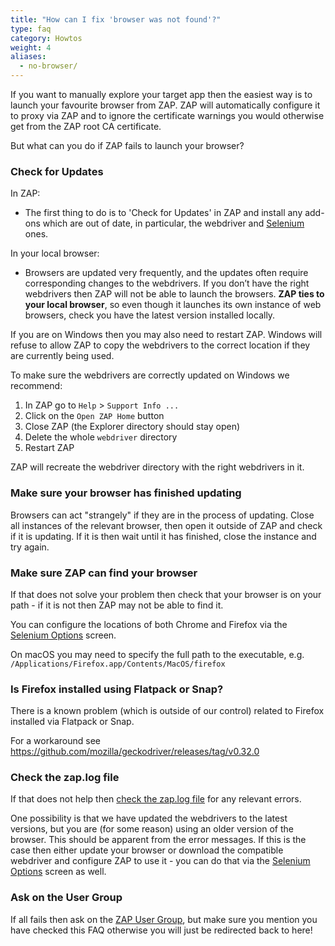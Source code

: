 ```yaml
---
title: "How can I fix 'browser was not found'?"
type: faq
category: Howtos
weight: 4
aliases:
  - no-browser/
---
```


If you want to manually explore your target app then the easiest way is to launch your favourite browser
from ZAP. ZAP will automatically configure it to proxy via ZAP and to ignore the certificate warnings
you would otherwise get from the ZAP root CA certificate.

But what can you do if ZAP fails to launch your browser?

### Check for Updates

In ZAP:
- The first thing to do is to 'Check for Updates' in ZAP and install any add-ons which are out of date,
in particular, the webdriver and [Selenium](/docs/desktop/addons/selenium/) ones.

In your local browser:
- Browsers are updated very frequently, and the updates often require corresponding changes to the webdrivers.
If you don’t have the right webdrivers then ZAP will not be able to launch the browsers. **ZAP ties to your local browser**, so even though it launches its own instance of web browsers, check you have the latest version installed locally.

If you are on Windows then you may also need to restart ZAP. 
Windows will refuse to allow ZAP to copy the webdrivers to the correct location if they are currently being used.

To make sure the webdrivers are correctly updated on Windows we recommend:

1. In ZAP go to `Help` > `Support Info ...`
1. Click on the `Open ZAP Home` button
1. Close ZAP (the Explorer directory should stay open)
1. Delete the whole `webdriver` directory
1. Restart ZAP

ZAP will recreate the webdriver directory with the right webdrivers in it.

### Make sure your browser has finished updating

Browsers can act "strangely" if they are in the process of updating.
Close all instances of the relevant browser, then open it outside of ZAP and check if it is updating.
If it is then wait until it has finished, close the instance and try again.

### Make sure ZAP can find your browser

If that does not solve your problem then check that your browser is on your path - 
if it is not then ZAP may not be able to find it.

You can configure the locations of both Chrome and Firefox via the [Selenium Options](/docs/desktop/addons/selenium/options/) screen.

On macOS you may need to specify the full path to the executable, e.g. `/Applications/Firefox.app/Contents/MacOS/firefox`

### Is Firefox installed using Flatpack or Snap?

There is a known problem (which is outside of our control) related to Firefox installed via Flatpack or Snap.

For a workaround see https://github.com/mozilla/geckodriver/releases/tag/v0.32.0

### Check the zap.log file

If that does not help then [check the zap.log file](/faq/somethings-not-working-what-should-i-do/#check-the-log-file) 
for any relevant errors.

One possibility is that we have updated the webdrivers to the latest versions, but you are (for some reason) 
using an older version of the browser. This should be apparent from the error messages.
If this is the case then either update your browser or download the compatible webdriver and configure ZAP to use it -
you can do that via the [Selenium Options](/docs/desktop/addons/selenium/options/) screen as well.

### Ask on the User Group

If all fails then ask on the [ZAP User Group](https://groups.google.com/group/zaproxy-users), but make sure you mention you have checked this FAQ otherwise
you will just be redirected back to here!
